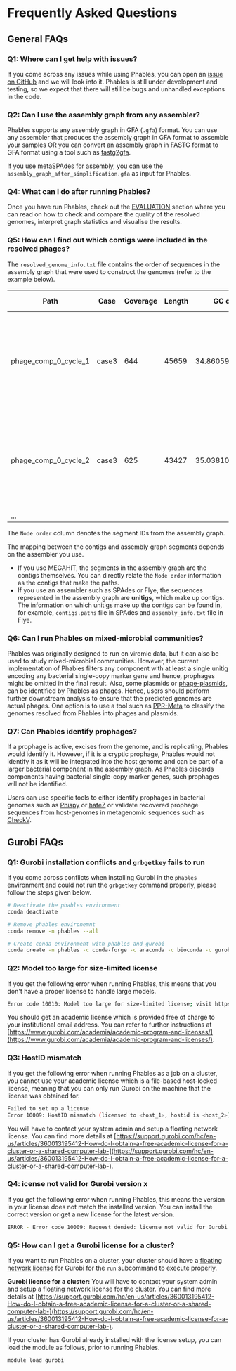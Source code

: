 # Frequently Asked Questions

## General FAQs

### Q1: Where can I get help with issues?

If you come across any issues while using Phables, you can open an [issue on GitHub](https://github.com/Vini2/phables/issues) and we will look into it. Phables is still under development and testing, so we expect that there will still be bugs and unhandled exceptions in the code. 

### Q2: Can I use the assembly graph from any assembler?

Phables supports any assembly graph in GFA (`.gfa`) format. You can use any assembler that produces the assembly graph in GFA format to assemble your samples OR you can convert an assembly graph in FASTG format to GFA format using a tool such as [fastg2gfa](https://github.com/lh3/gfa1/blob/master/misc/fastg2gfa.c).

If you use metaSPAdes for assembly, you can use the `assembly_graph_after_simplification.gfa` as input for Phables.

### Q4: What can I do after running Phables?

Once you have run Phables, check out the [EVALUATION](https://phables.readthedocs.io/en/latest/quality/) section where you can read on how to check and compare the quality of the resolved genomes, interpret graph statistics and visualise the results.

### Q5: How can I find out which contigs were included in the resolved phages?

The `resolved_genome_info.txt` file contains the order of sequences in the assembly graph that were used to construct the genomes (refer to the example below). 

| Path                 | Case  | Coverage | Length | GC content        | Node order                                                                   |
|----------------------|-------|----------|--------|-------------------|------------------------------------------------------------------------------|
| phage_comp_0_cycle_1 | case3 | 644      | 45659  | 34.86059703453864 | ['49-', '5524+', '24979-', '5556+', '55+', '5540-', '67+', '4490+', '5554-'] |
| phage_comp_0_cycle_2 | case3 | 625      | 43427  | 35.03810993160937 | ['49-', '5522+', '24979-', '5558+', '55+', '65+', '67+', '4490+', '5498-']   |
| ...                  |       |          |        |                   |                                                                              |

The `Node order` column denotes the segment IDs from the assembly graph.

The mapping between the contigs and assembly graph segments depends on the assembler you use. 

* If you use MEGAHIT, the segments in the assembly graph are the contigs themselves. You can directly relate the `Node order` information as the contigs that make the paths.
* If you use an assembler such as SPAdes or Flye, the sequences represented in the assembly graph are **unitigs**, which make up contigs. The information on which unitigs make up the contigs can be found in, for example, `contigs.paths` file in SPAdes and `assembly_info.txt` file in Flye.

### Q6: Can I run Phables on mixed-microbial communities?

Phables was originally designed to run on viromic data, but it can also be used to study mixed-microbial communities. However, the current implementation of Phables filters any component with at least a single unitig encoding any bacterial single-copy marker gene and hence, prophages might be omitted in the final result. Also, some plasmids or [phage-plasmids](https://doi.org/10.1128/mbio.01851-22), can be identified by Phables as phages. Hence, users should perform further downstream analysis to ensure that the predicted genomes are actual phages. One option is to use a tool such as [PPR-Meta](https://github.com/zhenchengfang/PPR-Meta) to classify the genomes resolved from Phables into phages and plasmids.

### Q7: Can Phables identify prophages?

If a prophage is active, excises from the genome, and is replicating, Phables would identify it. However, if it is a cryptic prophage, Phables would not identify it as it will be integrated into the host genome and can be part of a larger bacterial component in the assembly graph. As Phables discards components having bacterial single-copy marker genes, such prophages will not be identified. 

Users can use specific tools to either identify prophages in bacterial genomes such as [Phispy](https://academic.oup.com/nar/article/40/16/e126/1027055) or [hafeZ](https://www.biorxiv.org/content/10.1101/2021.07.21.453177v1) or validate recovered prophage sequences from host-genomes in metagenomic sequences such as [CheckV](https://www.nature.com/articles/s41587-020-00774-7).


## Gurobi FAQs

### Q1: Gurobi installation conflicts and `grbgetkey` fails to run

If you come across conflicts when installing Gurobi in the `phables` environment and could not run the `grbgetkey` command properly, please follow the steps given below.

```bash
# Deactivate the phables environment
conda deactivate

# Remove phables environemnt
conda remove -n phables --all

# Create conda environment with phables and gurobi
conda create -n phables -c conda-forge -c anaconda -c bioconda -c gurobi phables gurobi
```

### Q2: Model too large for size-limited license

If you get the following error when running Phables, this means that you don't have a proper license to handle large models. 

```bash
Error code 10010: Model too large for size-limited license; visit https://www.gurobi.com/free-trial for a full license
```

You should get an academic license which is provided free of charge to your institutional email address. You can refer to further instructions at [https://www.gurobi.com/academia/academic-program-and-licenses/](https://www.gurobi.com/academia/academic-program-and-licenses/).

### Q3: HostID mismatch

If you get the following error when running Phables as a job on a cluster, you cannot use your academic license which is a file-based host-locked license, meaning that you can only run Gurobi on the machine that the license was obtained for.

```bash
Failed to set up a license
Error 10009: HostID mismatch (licensed to <host_1>, hostid is <host_2>)
```

You will have to contact your system admin and setup a floating network license. You can find more details at [https://support.gurobi.com/hc/en-us/articles/360013195412-How-do-I-obtain-a-free-academic-license-for-a-cluster-or-a-shared-computer-lab-](https://support.gurobi.com/hc/en-us/articles/360013195412-How-do-I-obtain-a-free-academic-license-for-a-cluster-or-a-shared-computer-lab-).

### Q4: icense not valid for Gurobi version x

If you get the following error when running Phables, this means the version in your license does not match the installed version. You can install the correct version or get a new license for the latest version.

```bash
ERROR - Error code 10009: Request denied: license not valid for Gurobi version 11
```

### Q5: How can I get a Gurobi license for a cluster?

If you want to run Phables on a cluster, your cluster should have a [floating network license](https://en.wikipedia.org/wiki/Floating_licensing) for Gurobi for the `run` subcommand to execute properly.

**Gurobi license for a cluster:** You will have to contact your system admin and setup a floating network license for the cluster. You can find more details at [https://support.gurobi.com/hc/en-us/articles/360013195412-How-do-I-obtain-a-free-academic-license-for-a-cluster-or-a-shared-computer-lab-](https://support.gurobi.com/hc/en-us/articles/360013195412-How-do-I-obtain-a-free-academic-license-for-a-cluster-or-a-shared-computer-lab-).

If your cluster has Gurobi already installed with the license setup, you can load the module as follows, prior to running Phables.

```bash
module load gurobi
```